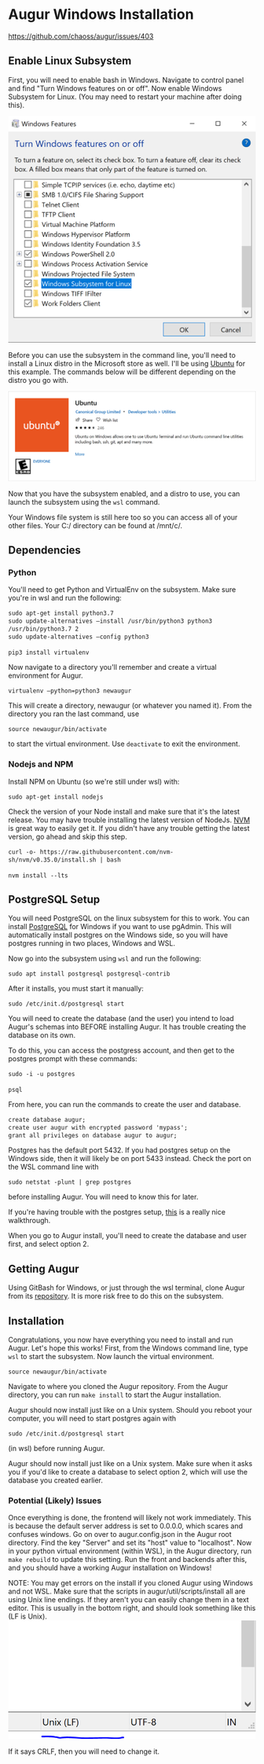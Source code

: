 # Augur Windows Installation

https://github.com/chaoss/augur/issues/403

## Enable Linux Subsystem

First, you will need to enable bash in Windows. Navigate to control panel and find "Turn Windows features on or off". Now enable Windows Subsystem for Linux. (You may need to restart your machine after doing this).

![linux](images/windowsbash.PNG)

Before you can use the subsystem in the command line, you'll need to install a Linux distro in the Microsoft store as well. I'll be using [Ubuntu](https://www.microsoft.com/en-us/p/ubuntu/9nblggh4msv6?activetab=pivot:overviewtab) for this example. The commands below will be different depending on the distro you go with.

![ubuntu](images/ubuntu.PNG)

Now that you have the subsystem enabled, and a distro to use, you can launch the subsystem using the ```wsl``` command.

Your Windows file system is still here too so you can access all of your other files. Your C:/ directory can be found at /mnt/c/.

## Dependencies

### Python

You'll need to get Python and VirtualEnv on the subsystem. Make sure you're in wsl and run the following:
```
sudo apt-get install python3.7
sudo update-alternatives –install /usr/bin/python3 python3 /usr/bin/python3.7 2
sudo update-alternatives –config python3

pip3 install virtualenv
```

Now navigate to a directory you'll remember and create a virtual environment for Augur.
```
virtualenv –python=python3 newaugur
```

This will create a directory, newaugur (or whatever you named it). From the directory you ran the last command, use
```
source newaugur/bin/activate
```
to start the virtual environment. Use ```deactivate``` to exit the environment.

### Nodejs and NPM

Install NPM on Ubuntu (so we're still under wsl) with:
```
sudo apt-get install nodejs
```

Check the version of your Node install and make sure that it's the latest release. You may have trouble installing the latest version of NodeJs. [NVM](https://github.com/nvm-sh/nvm) is great way to easily get it. If you didn't have any trouble getting the latest version, go ahead and skip this step.
```
curl -o- https://raw.githubusercontent.com/nvm-sh/nvm/v0.35.0/install.sh | bash

nvm install --lts
```

## PostgreSQL Setup

You will need PostgreSQL on the linux subsystem for this to work. You can install [PostgreSQL](https://www.postgresql.org/download/windows/) for Windows if you want to use pgAdmin. This will automatically install postgres on the Windows side, so you will have postgres running in two places, Windows and WSL.

Now go into the subsystem using ```wsl``` and run the following:
```
sudo apt install postgresql postgresql-contrib
```

After it installs, you must start it manually:

```
sudo /etc/init.d/postgresql start
```

You will need to create the database (and the user) you intend to load Augur's schemas into BEFORE installing Augur. It has trouble creating the database on its own.

To do this, you can access the postgress account, and then get to the postgres prompt with these commands:
```
sudo -i -u postgres

psql
```
From here, you can run the commands to create the user and database.
```
create database augur;
create user augur with encrypted password 'mypass';
grant all privileges on database augur to augur;
```

Postgres has the default port 5432. If you had postgres setup on the Windows side, then it will likely be on port 5433 instead. Check the port on the WSL command line with
```
sudo netstat -plunt | grep postgres
```
before installing Augur. You will need to know this for later.

If you're having trouble with the postgres setup, [this](https://www.digitalocean.com/community/tutorials/how-to-install-and-use-postgresql-on-ubuntu-18-04) is a really nice walkthrough.

When you go to Augur install, you'll need to create the database and user first, and select option 2.

## Getting Augur

Using GitBash for Windows, or just through the wsl terminal, clone Augur from its [repository](https://github.com/chaoss/augur).
It is more risk free to do this on the subsystem.

## Installation

Congratulations, you now have everything you need to install and run Augur. Let's hope this works!
First, from the Windows command line, type ```wsl``` to start the subsystem. Now launch the virtual environment.
```
source newaugur/bin/activate
```

Navigate to where you cloned the Augur repository. From the Augur directory, you can run ```make install``` to start the Augur installation.

Augur should now install just like on a Unix system.
Should you reboot your computer, you will need to start postgres again with
```
sudo /etc/init.d/postgresql start
```
(in wsl) before running Augur.

Augur should now install just like on a Unix system. Make sure when it asks you if you'd like to create a database to select option 2, which will use the database you created earlier.

### Potential (Likely) Issues
Once everything is done, the frontend will likely not work immediately. This is because the default server address is set to 0.0.0.0, which scares and confuses windows. Go on over to augur.config.json in the Augur root directory. Find the key "Server" and set its "host" value to "localhost". Now in your python virtual environment (within WSL), in the Augur directory, run ```make rebuild``` to update this setting. Run the front and backends after this, and you should have a working Augur installation on Windows!

NOTE: You may get errors on the install if you cloned Augur using Windows and not WSL. Make sure that the scripts in augur/util/scripts/install all are using Unix line endings. If they aren't you can easily change them in a text editor. This is usually in the bottom right, and should look something like this (LF is Unix).
![lineendings](images/lineendings.PNG)

If it says CRLF, then you will need to change it.
